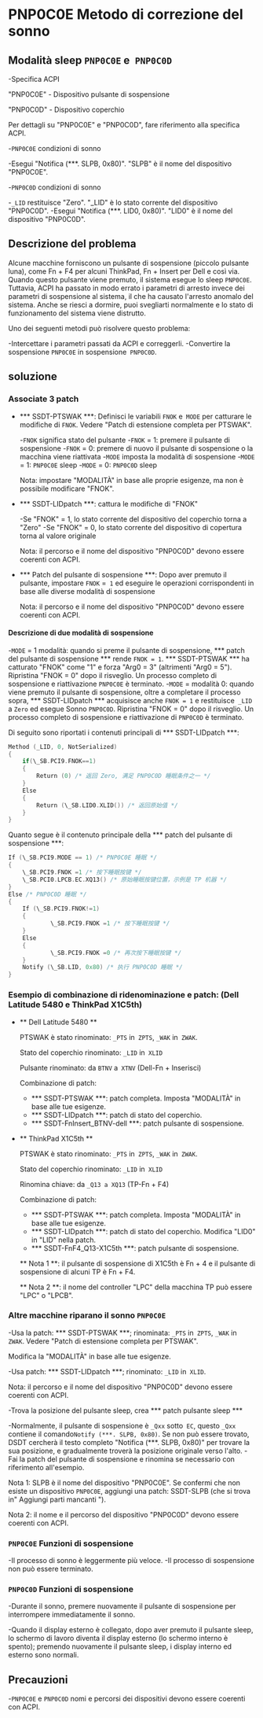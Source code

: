 # PNP0C0E Metodo di correzione del sonno

## Modalità sleep `PNP0C0E` e` PNP0C0D`

-Specifica ACPI

  "PNP0C0E" - Dispositivo pulsante di sospensione

  "PNP0C0D" - Dispositivo coperchio

  Per dettagli su "PNP0C0E" e "PNP0C0D", fare riferimento alla specifica ACPI.

-`PNP0C0E` condizioni di sonno

  -Esegui "Notifica (***. SLPB, 0x80)". "SLPB" è il nome del dispositivo "PNP0C0E".
  
-`PNP0C0D` condizioni di sonno

  -`_LID` restituisce "Zero". "_LID" è lo stato corrente del dispositivo "PNP0C0D".
  -Esegui "Notifica (***. LID0, 0x80)". "LID0" è il nome del dispositivo "PNP0C0D".

## Descrizione del problema

Alcune macchine forniscono un pulsante di sospensione (piccolo pulsante luna), come Fn + F4 per alcuni ThinkPad, Fn + Insert per Dell e così via. Quando questo pulsante viene premuto, il sistema esegue lo sleep `PNP0C0E`. Tuttavia, ACPI ha passato in modo errato i parametri di arresto invece dei parametri di sospensione al sistema, il che ha causato l'arresto anomalo del sistema. Anche se riesci a dormire, puoi svegliarti normalmente e lo stato di funzionamento del sistema viene distrutto.

Uno dei seguenti metodi può risolvere questo problema:

-Intercettare i parametri passati da ACPI e correggerli.
-Convertire la sospensione `PNP0C0E` in sospensione` PNP0C0D`.

## soluzione

### Associate 3 patch

- *** SSDT-PTSWAK ***: Definisci le variabili `FNOK` e` MODE` per catturare le modifiche di `FNOK`. Vedere "Patch di estensione completa per PTSWAK".

  -`FNOK` significa stato del pulsante
    -`FNOK` = 1: premere il pulsante di sospensione
    -`FNOK` = 0: premere di nuovo il pulsante di sospensione o la macchina viene riattivata
  -`MODE` imposta la modalità di sospensione
    -`MODE` = 1: `PNP0C0E` sleep
    -`MODE` = 0: `PNP0C0D` sleep

  Nota: impostare "MODALITÀ" in base alle proprie esigenze, ma non è possibile modificare "FNOK".

- *** SSDT-LIDpatch ***: cattura le modifiche di "FNOK"

  -Se "FNOK" = 1, lo stato corrente del dispositivo del coperchio torna a "Zero"
  -Se "FNOK" = 0, lo stato corrente del dispositivo di copertura torna al valore originale

  Nota: il percorso e il nome del dispositivo "PNP0C0D" devono essere coerenti con ACPI.

- *** Patch del pulsante di sospensione ***: Dopo aver premuto il pulsante, impostare `FNOK` =` 1` ed eseguire le operazioni corrispondenti in base alle diverse modalità di sospensione

  Nota: il percorso e il nome del dispositivo "PNP0C0D" devono essere coerenti con ACPI.

#### Descrizione di due modalità di sospensione

-`MODE` = 1 modalità: quando si preme il pulsante di sospensione, *** patch del pulsante di sospensione *** rende `FNOK = 1`. *** SSDT-PTSWAK *** ha catturato "FNOK" come "1" e forza "Arg0 = 3" (altrimenti "Arg0 = 5"). Ripristina "FNOK = 0" dopo il risveglio. Un processo completo di sospensione e riattivazione `PNP0C0E` è terminato.
-`MODE` = modalità 0: quando viene premuto il pulsante di sospensione, oltre a completare il processo sopra, *** SSDT-LIDpatch *** acquisisce anche `FNOK = 1` e restituisce` _LID` a `Zero` ed esegue Sonno `PNP0C0D`. Ripristina "FNOK = 0" dopo il risveglio. Un processo completo di sospensione e riattivazione di `PNP0C0D` è terminato.

Di seguito sono riportati i contenuti principali di *** SSDT-LIDpatch ***:

```Swift
Method (_LID, 0, NotSerialized)
{
    if(\_SB.PCI9.FNOK==1)
    {
        Return (0) /* 返回 Zero, 满足 PNP0C0D 睡眠条件之一 */
    }
    Else
    {
        Return (\_SB.LID0.XLID()) /* 返回原始值 */
    }
}
```

Quanto segue è il contenuto principale della *** patch del pulsante di sospensione ***:

```Swift
If (\_SB.PCI9.MODE == 1) /* PNP0C0E 睡眠 */
{
    \_SB.PCI9.FNOK =1 /* 按下睡眠按键 */
    \_SB.PCI0.LPCB.EC.XQ13() /* 原始睡眠按键位置，示例是 TP 机器 */
}
Else /* PNP0C0D 睡眠 */
{
    If (\_SB.PCI9.FNOK!=1)
    {
            \_SB.PCI9.FNOK =1 /* 按下睡眠按键 */
    }
    Else
    {
            \_SB.PCI9.FNOK =0 /* 再次按下睡眠按键 */
    }
    Notify (\_SB.LID, 0x80) /* 执行 PNP0C0D 睡眠 */
}
```

### Esempio di combinazione di ridenominazione e patch: (Dell Latitude 5480 e ThinkPad X1C5th)

- ** Dell Latitude 5480 **

  PTSWAK è stato rinominato: `_PTS` in` ZPTS`, `_WAK` in` ZWAK`.

  Stato del coperchio rinominato: `_LID` in` XLID`

  Pulsante rinominato: da `BTNV` a` XTNV` (Dell-Fn + Inserisci)

  Combinazione di patch:

  - *** SSDT-PTSWAK ***: patch completa. Imposta "MODALITÀ" in base alle tue esigenze.
  - *** SSDT-LIDpatch ***: patch di stato del coperchio.
  - *** SSDT-FnInsert_BTNV-dell ***: patch pulsante di sospensione.

- ** ThinkPad X1C5th **

  PTSWAK è stato rinominato: `_PTS` in` ZPTS`, `_WAK` in` ZWAK`.

  Stato del coperchio rinominato: `_LID` in` XLID`

  Rinomina chiave: da `_Q13 a XQ13` (TP-Fn + F4)
  
  Combinazione di patch:
  
  - *** SSDT-PTSWAK ***: patch completa. Imposta "MODALITÀ" in base alle tue esigenze.
  - *** SSDT-LIDpatch ***: patch di stato del coperchio. Modifica "LID0" in "LID" nella patch.
  - *** SSDT-FnF4_Q13-X1C5th ***: patch pulsante di sospensione.
  
  ** Nota 1 **: il pulsante di sospensione di X1C5th è Fn + 4 e il pulsante di sospensione di alcuni TP è Fn + F4.
  
  ** Nota 2 **: il nome del controller "LPC" della macchina TP può essere "LPC" o "LPCB".

### Altre macchine riparano il sonno `PNP0C0E`

-Usa la patch: *** SSDT-PTSWAK ***; rinominata: `_PTS` in` ZPTS`, `_WAK` in` ZWAK`. Vedere "Patch di estensione completa per PTSWAK".

  Modifica la "MODALITÀ" in base alle tue esigenze.

-Usa patch: *** SSDT-LIDpatch ***; rinominato: `_LID` in` XLID`.

  Nota: il percorso e il nome del dispositivo "PNP0C0D" devono essere coerenti con ACPI.

-Trova la posizione del pulsante sleep, crea *** patch pulsante sleep ***

  -Normalmente, il pulsante di sospensione è `_Qxx` sotto` EC`, questo `_Qxx` contiene il comando` Notify (***. SLPB, 0x80) `. Se non può essere trovato, DSDT cercherà il testo completo "Notifica (***. SLPB, 0x80)" per trovare la sua posizione, e gradualmente troverà la posizione originale verso l'alto.
  -Fai la patch del pulsante di sospensione e rinomina se necessario con riferimento all'esempio.

  Nota 1: SLPB è il nome del dispositivo "PNP0C0E". Se confermi che non esiste un dispositivo `PNP0C0E`, aggiungi una patch: SSDT-SLPB (che si trova in" Aggiungi parti mancanti ").

  Nota 2: il nome e il percorso del dispositivo "PNP0C0D" devono essere coerenti con ACPI.

### `PNP0C0E` Funzioni di sospensione

-Il processo di sonno è leggermente più veloce.
-Il processo di sospensione non può essere terminato.

### `PNP0C0D` Funzioni di sospensione

-Durante il sonno, premere nuovamente il pulsante di sospensione per interrompere immediatamente il sonno.

-Quando il display esterno è collegato, dopo aver premuto il pulsante sleep, lo schermo di lavoro diventa il display esterno (lo schermo interno è spento); premendo nuovamente il pulsante sleep, i display interno ed esterno sono normali.

## Precauzioni

-`PNP0C0E` e `PNP0C0D` nomi e percorsi dei dispositivi devono essere coerenti con ACPI.
